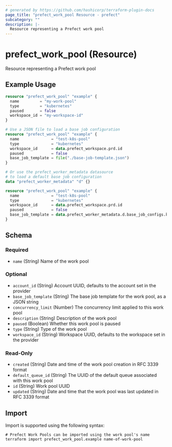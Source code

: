 ```yaml
---
# generated by https://github.com/hashicorp/terraform-plugin-docs
page_title: "prefect_work_pool Resource - prefect"
subcategory: ""
description: |-
  Resource representing a Prefect work pool
---
```


# prefect_work_pool (Resource)

Resource representing a Prefect work pool

## Example Usage

```terraform
resource "prefect_work_pool" "example" {
  name         = "my-work-pool"
  type         = "kubernetes"
  paused       = false
  workspace_id = "my-workspace-id"
}

# Use a JSON file to load a base job configuration
resource "prefect_work_pool" "example" {
  name              = "test-k8s-pool"
  type              = "kubernetes"
  workspace_id      = data.prefect_workspace.prd.id
  paused            = false
  base_job_template = file("./base-job-template.json")
}

# Or use the prefect_worker_metadata datasource
# to load a default base job configuration
data "prefect_worker_metadata" "d" {}

resource "prefect_work_pool" "example" {
  name              = "test-k8s-pool"
  type              = "kubernetes"
  workspace_id      = data.prefect_workspace.prd.id
  paused            = false
  base_job_template = data.prefect_worker_metadata.d.base_job_configs.kubernetes
}
```

<!-- schema generated by tfplugindocs -->
## Schema

### Required

- `name` (String) Name of the work pool

### Optional

- `account_id` (String) Account UUID, defaults to the account set in the provider
- `base_job_template` (String) The base job template for the work pool, as a JSON string
- `concurrency_limit` (Number) The concurrency limit applied to this work pool
- `description` (String) Description of the work pool
- `paused` (Boolean) Whether this work pool is paused
- `type` (String) Type of the work pool
- `workspace_id` (String) Workspace UUID, defaults to the workspace set in the provider

### Read-Only

- `created` (String) Date and time of the work pool creation in RFC 3339 format
- `default_queue_id` (String) The UUID of the default queue associated with this work pool
- `id` (String) Work pool UUID
- `updated` (String) Date and time that the work pool was last updated in RFC 3339 format

## Import

Import is supported using the following syntax:

```shell
# Prefect Work Pools can be imported using the work pool's name
terraform import prefect_work_pool.example name-of-work-pool
```

